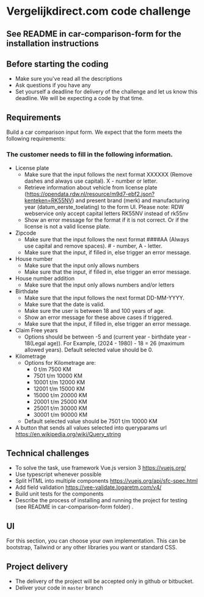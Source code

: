 # Vergelijkdirect.com code challenge
## See README in car-comparison-form for the installation instructions

## Before starting the coding

* Make sure you've read all the descriptions
* Ask questions if you have any
* Set yourself a deadline for delivery of the challenge and let us know this deadline. We will be expecting a code by that time.

## Requirements
Build a car comparison input form. We expect that the form meets the following requirements:

### The customer needs to fill in the following information.
- License plate
  - Make sure that the input follows the next format XXXXXX (Remove dashes and always use capital). X - number or letter.
  - Retrieve information about vehicle from license plate (https://opendata.rdw.nl/resource/m9d7-ebf2.json?kenteken=RK55NV) and present brand (merk) and manufacturing year (datum_eerste_toelating) to the form UI. Please note: RDW webservice only accept capital letters RK55NV instead of rk55nv
  - Show an error message for the format if it is not correct. Or if the license is not a valid license plate.
- Zipcode
  - Make sure that the input follows the next format ####AA (Always use capital and remove spaces). # - number, A - letter.
  - Make sure that the input, if filled in, else trigger an error message.
- House number
  - Make sure that the input only allows numbers
  - Make sure that the input, if filled in, else trigger an error message.
- House number addition
  - Make sure that the input only allows numbers and/or letters
- Birthdate
  - Make sure that the input follows the next format DD-MM-YYYY.
  - Make sure that the date is valid.
  - Make sure the user is between 18 and 100 years of age.
  - Show an error message for these above cases if triggered.
  - Make sure that the input, if filled in, else trigger an error message.
- Claim Free years
  - Options should be between -5 and (current year - birthdate year - 18(Legal age)). For Example, (2024 - 1980) - 18 = 26 (maximum allowed years). Default selected value should be 0.
- Kilometrage
  - Options for Kilometrage are:
    - 0 t/m 7500 KM
    - 7501 t/m 10000 KM
    - 10001 t/m 12000 KM
    - 12001 t/m 15000 KM
    - 15000 t/m 20000 KM
    - 20001 t/m 25000 KM
    - 25001 t/m 30000 KM
    - 30001 t/m 90000 KM
  - Default selected value should be 7501 t/m 10000 KM
- A button that sends all values selected into queryparams url https://en.wikipedia.org/wiki/Query_string

## Technical challenges
- To solve the task, use framework Vue.js version 3 https://vuejs.org/
- Use typescript whenever possible
- Split HTML into multiple components https://vuejs.org/api/sfc-spec.html
- Add field validation https://vee-validate.logaretm.com/v4/
- Build unit tests for the components
- Describe the process of installing and running the project for testing (see README in car-comparison-form folder) .

## UI
For this section, you can choose your own implementation. This can be bootstrap, Tailwind or any other libraries you want or standard CSS.

## Project delivery

* The delivery of the project will be accepted only in github or bitbucket.
* Deliver your code in `master` branch
